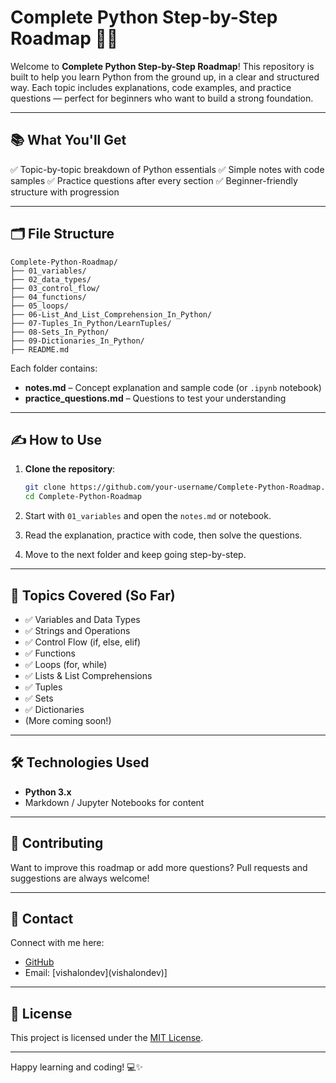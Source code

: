 # Complete Python Step-by-Step Roadmap 🐍📘

Welcome to **Complete Python Step-by-Step Roadmap**! This repository is built to help you learn Python from the ground up, in a clear and structured way. Each topic includes explanations, code examples, and practice questions — perfect for beginners who want to build a strong foundation.

---

## 📚 What You'll Get

✅ Topic-by-topic breakdown of Python essentials
✅ Simple notes with code samples
✅ Practice questions after every section
✅ Beginner-friendly structure with progression

---

## 🗂️ File Structure

```
Complete-Python-Roadmap/
├── 01_variables/
├── 02_data_types/
├── 03_control_flow/
├── 04_functions/
├── 05_loops/
├── 06-List_And_List_Comprehension_In_Python/
├── 07-Tuples_In_Python/LearnTuples/
├── 08-Sets_In_Python/
├── 09-Dictionaries_In_Python/
├── README.md
```

Each folder contains:

* **notes.md** – Concept explanation and sample code (or `.ipynb` notebook)
* **practice\_questions.md** – Questions to test your understanding

---

## ✍️ How to Use

1. **Clone the repository**:

   ```bash
   git clone https://github.com/your-username/Complete-Python-Roadmap.git
   cd Complete-Python-Roadmap
   ```

2. Start with `01_variables` and open the `notes.md` or notebook.

3. Read the explanation, practice with code, then solve the questions.

4. Move to the next folder and keep going step-by-step.

---

## 🧠 Topics Covered (So Far)

* ✅ Variables and Data Types
* ✅ Strings and Operations
* ✅ Control Flow (if, else, elif)
* ✅ Functions
* ✅ Loops (for, while)
* ✅ Lists & List Comprehensions
* ✅ Tuples
* ✅ Sets
* ✅ Dictionaries
* (More coming soon!)

---

## 🛠️ Technologies Used

* **Python 3.x**
* Markdown / Jupyter Notebooks for content

---

## 🤝 Contributing

Want to improve this roadmap or add more questions? Pull requests and suggestions are always welcome!

---

## 📧 Contact

Connect with me here:

* [GitHub](https://github.com/your-vishalindev)
* Email: \[vishalondev](vishalondev)]

---

## 📜 License

This project is licensed under the [MIT License](LICENSE).

---

Happy learning and coding! 💻✨
